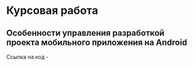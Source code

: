 # Курсовая работа
## Особенности управления разработкой проекта мобильного приложения на Android

Ссылка на код - 
